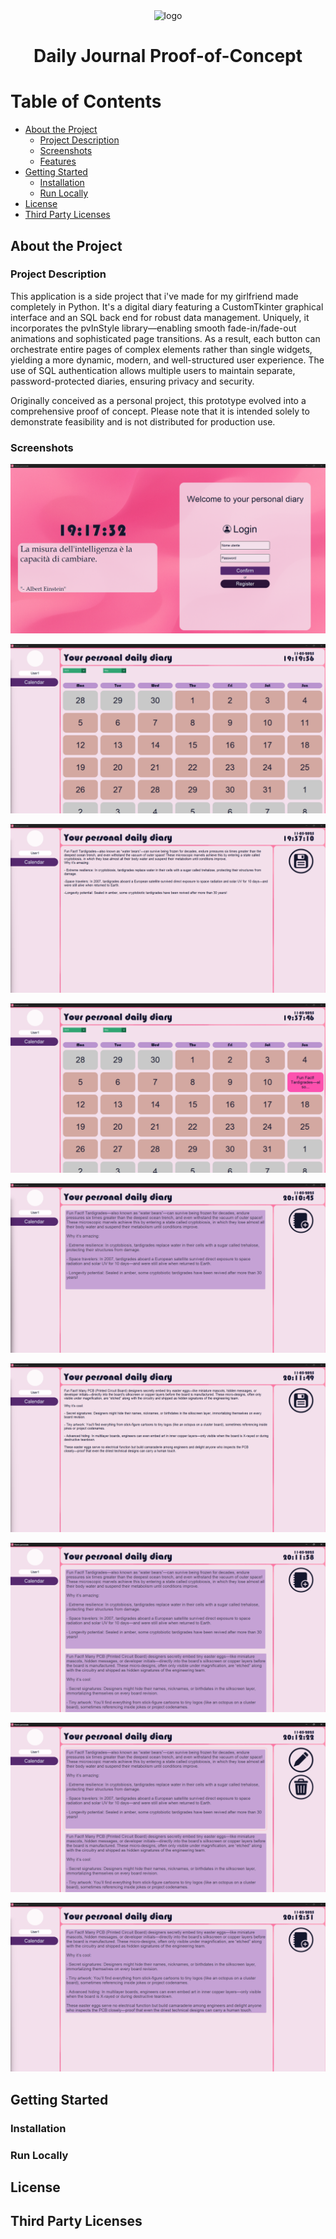 <div align="center">
  <img src="Images/App_Icon.ico" alt="logo" width="200" height="auto" />
  <h1>Daily Journal Proof-of-Concept</h1>
</div>

# Table of Contents

- [About the Project](#about-the-project)
  * [Project Description](#project-description)
  * [Screenshots](#screenshots)
  * [Features](#features)
- [Getting Started](#getting-started)
  * [Installation](#installation)
  * [Run Locally](#run-locally)
- [License](#license)
- [Third Party Licenses](#third-party-licenses)

## About the Project

### Project Description

This application is a side project that i've made for my girlfriend made completely in Python. It's a digital diary featuring a CustomTkinter graphical interface and an SQL back end for robust data management. Uniquely, it incorporates the pvInStyle library—enabling smooth fade-in/fade-out animations and sophisticated page transitions. As a result, each button can orchestrate entire pages of complex elements rather than single widgets, yielding a more dynamic, modern, and well-structured user experience.
The use of SQL authentication allows multiple users to maintain separate, password-protected diaries, ensuring privacy and security.

Originally conceived as a personal project, this prototype evolved into a comprehensive proof of concept. Please note that it is intended solely to demonstrate feasibility and is not distributed for production use.

### Screenshots
  ![Login page](Screenshots/00.png)

  ![Main page](Screenshots/01.png)

  ![Creating a note](Screenshots/02.png)

  ![Main Page with the note](Screenshots/03.png)

  ![List of the notes in a day](Screenshots/04.png)

  ![Creating a second note](Screenshots/05.png)

  ![List of the notes in a day with two notes](Screenshots/06.png)

  ![Deleting a note](Screenshots/07.png)

  ![List of the notes in a day](Screenshots/08.png)

## Getting Started

### Installation

### Run Locally

## License

## Third Party Licenses

